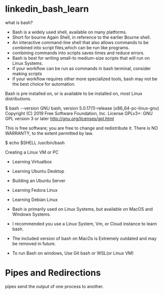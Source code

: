 # linkedin_bash_learn

what is bash?

* Bash is a widely used shell, available on many platforms.
* Short for bourne Again Shell, in reference to the earlier Bourne shell. 
* An interactive command-line shell that also allows commands to be combined into script files,which can be run like programs.
* combining commands into scripts saves times and reduce errors.
* Bash is best for writing small-to medium-size scripts that will run on Linux Systems.
* if your workflow can be run as commands in bash terminal, consider making scripts
* if your workflow requires other more specialized tools, bash may not be the best choice for automation.

Bash is pre installed on, or is available to be installed on, most Linux distributions. 


$ bash --version
GNU bash, version 5.0.17(1)-release (x86_64-pc-linux-gnu)
Copyright (C) 2019 Free Software Foundation, Inc.
License GPLv3+: GNU GPL version 3 or later <http://gnu.org/licenses/gpl.html>

This is free software; you are free to change and redistribute it.
There is NO WARRANTY, to the extent permitted by law.

$ echo $SHELL
/usr/bin/bash

Creating a Linux VM or PC

* Learning Virtualbox
* Learning Ubuntu Desktop
* Building an Ubuntu Server
* Learning Fedora Linux
* Learning Debian Linux

* Bash is primarily used on Linux Systems, but available on MacOS and Windows Systems. 
* I recommended you use a Linux System, Vm, or Cloud instance to learn bash. 
* The included version of bash on MacOs is Extremely outdated and may be removed in future. 
* To run Bash on windows, Use Git bash or WSL(or Linux VM)

# Pipes and Redirections

pipes send the output of one process to another.


